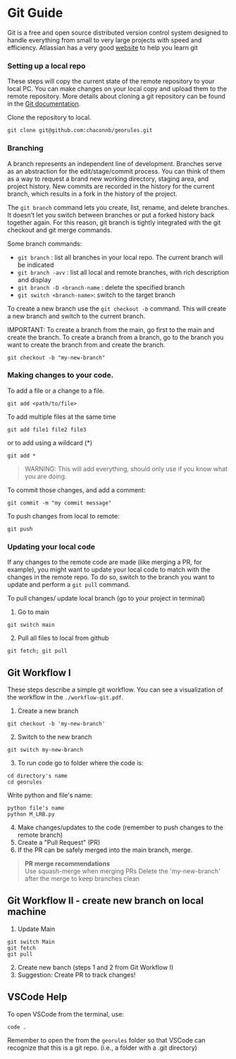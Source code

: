 # Git Guide
Git is a free and open source distributed version control system designed to handle everything from small to very large projects with speed and efficiency. Atlassian has a very good [website](https://www.atlassian.com/git/glossary#commands) to help you learn git

### Setting up a local repo
These steps will copy the current state of the remote repository to your local PC. You can
make changes on your local copy and upload them to the remote repository. More details about
cloning a git repository can be found in the [Git documentation](https://docs.github.com/en/repositories/creating-and-managing-repositories/cloning-a-repository). 

Clone the repository to local. 
```console
git clone git@github.com:chaconnb/georules.git
```
### Branching
A branch represents an independent line of development. Branches serve as an abstraction for the edit/stage/commit process. You can think of them as a way to request a brand new working directory, staging area, and project history. New commits are recorded in the history for the current branch, which results in a fork in the history of the project.

The `git branch` command lets you create, list, rename, and delete branches. It doesn’t let you switch between branches or put a forked history back together again. For this reason, git branch is tightly integrated with the git checkout and git merge commands.

Some branch commands: 
- `git branch` : list all branches in your local repo. The current branch will be indicated
- `git branch -avv` : list all local and remote branches, with rich description and display
- `git branch -D <branch-name` : delete the specified branch
- `git switch <branch-name>`: switch to the target branch

To create a new branch use the `git checkout -b` command. This will create a new branch and switch to the current branch.

IMPORTANT: To create a branch from the main, go first to the main and create the branch. 
           To create a branch from a branch, go to the branch you want to create the branch from and create the branch. 
```console
git checkout -b "my-new-branch" 
```

### Making changes to your code. 
To add a file or a change to a file. 
```console
git add <path/to/file>
```
To add multiple files at the same time
```console 
git add file1 file2 file3 
```
or to add using a wildcard (*)
```console 
git add * 
```
> WARNING: This will add everything, should only use if you know what you are doing. 

To commit those changes, and add a comment: 
```console
git commit -m "my commit message" 
```

To push changes from local to remote: 
```console
git push
```
### Updating your local code
If any changes to the remote code are made (like merging a PR, for example), you might want to 
update your local code to match with the changes in the remote repo. To do so, switch to the 
branch you want to update and perform a `git pull` command. 

To pull changes/ update local branch (go to your project in terminal)
1. Go to main
```console
git switch main
```
2. Pull all files to local from github
```console
git fetch; git pull
```


## Git Workflow I
These steps describe a simple git workflow. You can see a visualization of the workflow
in the `./workflow-git.pdf`. 

1. Create a new branch 
```console
git checkout -b 'my-new-branch' 
```
2. Switch to the new branch
```console
git switch my-new-branch
```
3. To run code go to folder where the code is:
  ```console
cd directory's name
cd georules
```
Write python and file's name:
  ```console
python file's name
python M_LRB.py
```
4. Make changes/updates to the code (remember to push changes to the remote branch)
5. Create a "Pull Request" (PR)
6. If the PR can be safely merged into the main branch, merge. 
> **PR merge recommendations**  
> Use squash-merge when merging PRs
> Delete the 'my-new-branch' after the merge to keep branches clean
>

## Git Workflow II - create new branch on local machine

1. Update Main
```console
git switch Main
git fetch
git pull
```
2. Create new banch (steps 1 and 2 from Git Workflow I)
3. Suggestion: Create PR to track changes! 
   

## VSCode Help 
To open VSCode from the terminal, use: 
```console 
code . 
```

Remember to open the from the `georules` folder so that VSCode can recognize that this is a git repo. 
(i.e., a folder with a .git directory)
